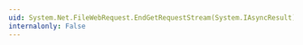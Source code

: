 ```yaml
---
uid: System.Net.FileWebRequest.EndGetRequestStream(System.IAsyncResult)
internalonly: False
---
```

